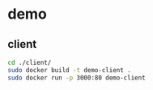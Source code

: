 # demo

## client

```sh
cd ./client/
sudo docker build -t demo-client .
sudo docker run -p 3000:80 demo-client
```